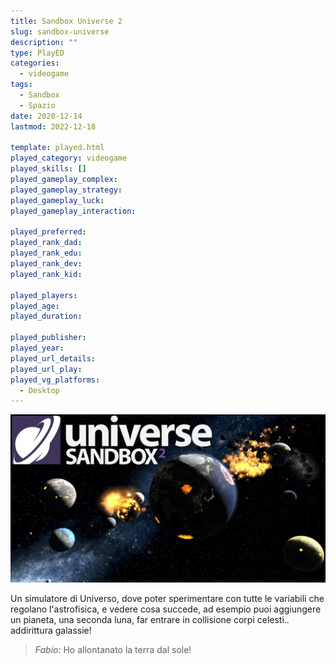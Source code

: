 ```yaml
---
title: Sandbox Universe 2
slug: sandbox-universe
description: ""
type: PlayED
categories:
  - videogame
tags:
  - Sandbox
  - Spazio
date: 2020-12-14
lastmod: 2022-12-18

template: played.html
played_category: videogame
played_skills: []
played_gameplay_complex: 
played_gameplay_strategy: 
played_gameplay_luck: 
played_gameplay_interaction: 

played_preferred:
played_rank_dad: 
played_rank_edu: 
played_rank_dev: 
played_rank_kid: 

played_players: 
played_age: 
played_duration: 

played_publisher: 
played_year: 
played_url_details: 
played_url_play: 
played_vg_platforms:
  - Desktop
---
```


![](img/sandbox-universe.webp)

Un simulatore di Universo, dove poter sperimentare con tutte le variabili che regolano l'astrofisica, e vedere cosa succede, ad esempio puoi aggiungere un pianeta, una seconda luna, far entrare in collisione corpi celesti.. addirittura galassie!

> *Fabio:*
> Ho allontanato la terra dal sole!
